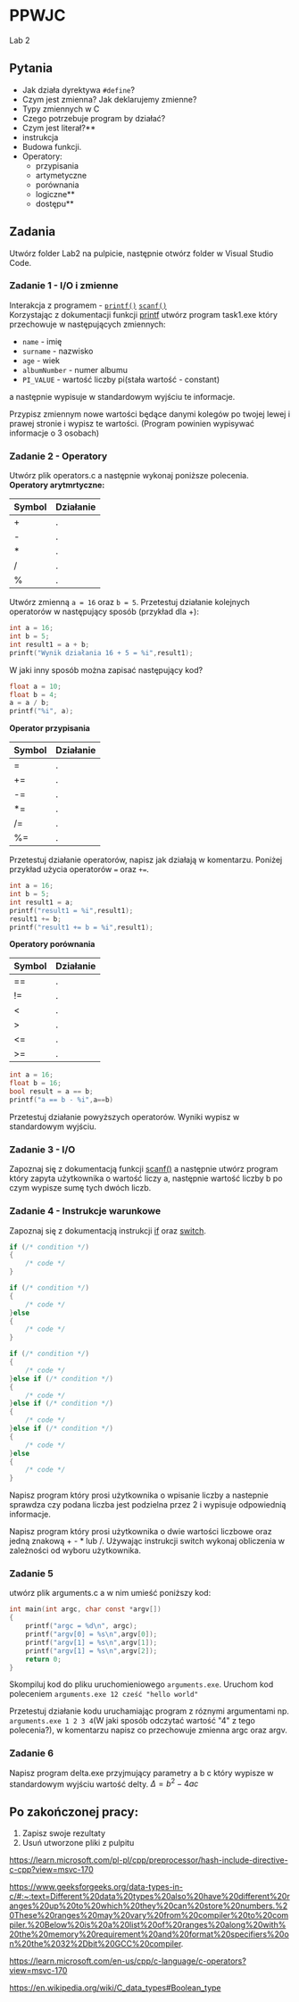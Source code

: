 # PPWJC 
Lab 2

## Pytania
- Jak działa dyrektywa `#define`?
- Czym jest zmienna? Jak deklarujemy zmienne?
- Typy zmiennych w C
- Czego potrzebuje program by działać?
- Czym jest literał?**
- instrukcja
- Budowa funkcji.
- Operatory:
    - przypisania
    - artymetyczne
    - porównania
    - logiczne**
    - dostępu**

## Zadania
Utwórz folder Lab2 na pulpicie, następnie otwórz folder w Visual Studio Code.
### Zadanie 1 - I/O i zmienne
Interakcja z programem - [`printf()`](https://documentation.help/C-Cpp-Reference/printf.html) [`scanf()`](https://documentation.help/C-Cpp-Reference/scanf.html)\
Korzystając z dokumentacji funkcji [printf](https://documentation.help/C-Cpp-Reference/printf.html) utwórz program task1.exe który przechowuje w następujących zmiennych:
- `name` - imię
- `surname` - nazwisko
- `age` - wiek
- `albumNumber` - numer albumu
- `PI_VALUE` - wartość liczby pi(stała wartość - constant)

 a następnie wypisuje w standardowym wyjściu te informacje.


Przypisz zmiennym nowe wartości będące danymi kolegów po twojej lewej i prawej stronie i wypisz te wartości. (Program powinien wypisywać informacje o 3 osobach)

### Zadanie 2 - Operatory
Utwórz plik operators.c a następnie wykonaj poniższe polecenia.\
**Operatory arytmrtyczne:**

|Symbol | Działanie                       |
|-------|---------------------------------|
| +     |  .                               |
| -     |  .                               |
| *     |  .                               |
| /     |  .                               |
| %     |  .                               |

Utwórz zmienną `a = 16` oraz `b = 5`. Przetestuj działanie kolejnych operatorów w następujący sposób (przykład dla +):
```c
int a = 16;
int b = 5;
int result1 = a + b;
prinft("Wynik działania 16 + 5 = %i",result1);
```

W jaki inny sposób można zapisać następujący kod?
```c
float a = 10;
float b = 4;
a = a / b;
printf("%i", a);
```

**Operator przypisania**

|Symbol  | Działanie                       |
|--------|---------------------------------|
| =      | .                                |
| +=     | .                                |
| -=     | .                                |
| *=     | .                                |
| /=     | .                                |
| %=     | .                                |

Przetestuj działanie operatorów, napisz jak działają w komentarzu. Poniżej przykład użycia operatorów `=` oraz `+=`.
```c
int a = 16;
int b = 5;
int result1 = a;
printf("result1 = %i",result1);
result1 += b;
printf("result1 += b = %i",result1);
```

**Operatory porównania**

|Symbol  | Działanie                       |
|--------|---------------------------------|
| ==     | .                                |
| !=     | .                                | 
| <      | .                                |
| >      |  .                               |
| <=     | .                                |
| >=     | .                                |

```c
int a = 16;
float b = 16;
bool result = a == b;
printf("a == b - %i",a==b)
```

Przetestuj działanie powyższych operatorów. Wyniki wypisz w standardowym wyjściu.

### Zadanie 3 - I/O
Zapoznaj się z dokumentacją funkcji [scanf()](https://documentation.help/C-Cpp-Reference/scanf.html) a następnie utwórz program który zapyta użytkownika o wartość liczy a, następnie wartość liczby b po czym wypisze sumę tych dwóch liczb.

### Zadanie 4 - Instrukcje warunkowe
Zapoznaj się z dokumentacją instrukcji
[if](https://learn.microsoft.com/pl-pl/cpp/c-language/if-statement-c?view=msvc-170) oraz 
[switch](https://learn.microsoft.com/pl-pl/cpp/c-language/switch-statement-c?view=msvc-170).

```c
if (/* condition */)
{
    /* code */
}
```

```c
if (/* condition */)
{
    /* code */
}else
{
    /* code */
}
```

```c
if (/* condition */)
{
    /* code */
}else if (/* condition */)
{
    /* code */
}else if (/* condition */)
{
    /* code */
}else if (/* condition */)
{
    /* code */
}else
{
    /* code */
}
```


Napisz program który prosi użytkownika o wpisanie liczby a nastepnie sprawdza czy podana liczba jest podzielna przez 2 i wypisuje odpowiednią informacje.

Napisz program który prosi użytkownika o dwie wartości liczbowe oraz jedną znakową + - * lub /. Używając instrukcji switch wykonaj obliczenia w zależności od wyboru użytkownika.

### Zadanie 5
utwórz plik arguments.c a w nim umieść poniższy kod:

```c
int main(int argc, char const *argv[])
{
    printf("argc = %d\n", argc);
    printf("argv[0] = %s\n",argv[0]);
    printf("argv[1] = %s\n",argv[1]);
    printf("argv[1] = %s\n",argv[2]);
    return 0;
}
```

Skompiluj kod do pliku uruchomieniowego `arguments.exe`. Uruchom kod poleceniem `arguments.exe 12 cześć "hello world"`

Przetestuj działanie kodu uruchamiając program z róznymi argumentami np. `arguments.exe 1 2 3 4`(W jaki sposób odczytać wartość "4" z tego polecenia?), w komentarzu napisz co przechowuje zmienna argc oraz argv. 

### Zadanie 6
Napisz program delta.exe przyjmujący parametry a b c który wypisze w standardowym wyjściu wartość delty. $\Delta = b^2 - 4ac$

## Po zakończonej pracy:
1. Zapisz swoje rezultaty
2. Usuń utworzone pliki z pulpitu



https://learn.microsoft.com/pl-pl/cpp/preprocessor/hash-include-directive-c-cpp?view=msvc-170

https://www.geeksforgeeks.org/data-types-in-c/#:~:text=Different%20data%20types%20also%20have%20different%20ranges%20up%20to%20which%20they%20can%20store%20numbers.%20These%20ranges%20may%20vary%20from%20compiler%20to%20compiler.%20Below%20is%20a%20list%20of%20ranges%20along%20with%20the%20memory%20requirement%20and%20format%20specifiers%20on%20the%2032%2Dbit%20GCC%20compiler.

https://learn.microsoft.com/en-us/cpp/c-language/c-operators?view=msvc-170

https://en.wikipedia.org/wiki/C_data_types#Boolean_type